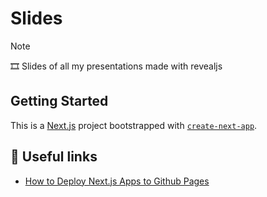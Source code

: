 # Slides

> [!NOTE]
> 🎞️ Slides of all my presentations made with revealjs

## Getting Started

This is a [Next.js](https://nextjs.org/) project bootstrapped with [`create-next-app`](https://github.com/vercel/next.js/tree/canary/packages/create-next-app).


## 🔗 Useful links

- [How to Deploy Next.js Apps to Github Pages](https://www.freecodecamp.org/news/how-to-deploy-next-js-app-to-github-pages/)

